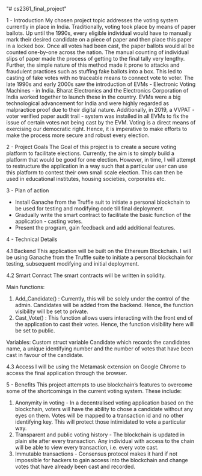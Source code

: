 "# cs2361_final_project" 

1 - Introduction
My chosen project topic addresses the voting system currently in place in India. Traditionally, voting took place by means of paper ballots. Up until the 1990s, every eligible individual would have to manually mark their desired candidate on a piece of paper and then place this paper in a locked box. Once all votes had been cast, the paper ballots would all be counted one-by-one across the nation. The manual counting of individual slips of paper made the process of getting to the final tally very lengthy. Further, the simple nature of this method made it prone to attacks and fraudulent practices such as stuffing fake ballots into a box. This led to casting of fake votes with no traceable means to connect vote to voter. The late 1990s and early 2000s saw the introduction of EVMs - Electronic Voting Machines - in India. Bharat Electronics and the Electronics Corporation of India worked together to launch these in the country. EVMs were a big technological advancement for India and were highly regarded as malpractice proof due to their digital nature. Additionally, in 2019, a VVPAT - voter verified paper audit trail - system was installed in all EVMs to fix the issue of certain votes not being cast by the EVM. Voting is a direct means of exercising our democratic right. Hence, it is imperative to make efforts to make the process more secure and robust every election.


2 - Project Goals
The Goal of this project is to create a secure voting platform to facilitate elections. Currently, the aim is to simply build a platform that would be good for one election. However, in time, I will attempt to restructure the application in a way such that a particular user can use this platform to contest their own small scale election. This can then be used in educational institutes, housing societies, corporates etc.


3 - Plan of action
- Install Ganache from the Truffle suit to initiate a personal blockchain to be used for testing and modifying code till final deployment.
- Gradually write the smart contract to facilitate the basic function of the application - casting votes.
- Present the program, gain feedback and add additional features.
   

4 - Technical Details

4.1 Backend
This application will be built on the Ethereum Blockchain. I will be using Ganache from the Truffle suite to initiate a personal blockchain for testing, subsequent modifying and initial deployment.

4.2 Smart Conract
The smart contracts will be written in solidity.

Main functions:
1. Add_Candidate() : Currently, this will be solely under the control of the admin. Candidates will be added from the backend. Hence, the function visibility will be set to private.
2. Cast_Vote() : This function allows users interacting with the front end of the application to cast their votes. Hence, the function visibility here will be set to public.

Variables:
Custom struct variable Candidate which records the candidates name, a unique identifying number and the number of votes that have been cast in favour of the candidate.

4.3 Access
I will be using the Metamask extension on Google Chrome to access the final application through the browser.


5 - Benefits
This project attempts to use blockchain’s features to overcome some of the shortcomings in the current voting system. These include:
1. Anonymity in voting - In a decentralised voting application based on the blockchain, voters will have the ability to chose a candidate without any eyes on them. Votes will be mapped to a transaction id and no other identifying key. This will protect those intimidated to vote a particular way.
2. Transparent and public voting history - The blockchain is updated in plain site after every transaction. Any individual with access to the chain will be able to view every transaction, i.e. every vote cast.
3. Immutable transactions - Consensus protocol makes it hard if not impossible for hackers to gain access into the blockchain and change votes that have already been cast and recorded.


